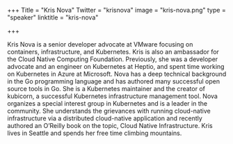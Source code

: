 +++
Title = "Kris Nova"
Twitter = "krisnova"
image = "kris-nova.png"
type = "speaker"
linktitle = "kris-nova"

+++

Kris Nova is a senior developer advocate at VMware focusing on containers, infrastructure, and Kubernetes. Kris is also an ambassador for the Cloud Native Computing Foundation. Previously, she was a developer advocate and an engineer on Kubernetes at Heptio, and spent time working on Kubernetes in Azure at Microsoft. Nova has a deep technical background in the Go programming language and has authored many successful open source tools in Go. She is a Kubernetes maintainer and the creator of kubicorn, a successful Kubernetes infrastructure management tool. Nova organizes a special interest group in Kubernetes and is a leader in the community. She understands the grievances with running cloud-native infrastructure via a distributed cloud-native application and recently authored an O’Reilly book on the topic, Cloud Native Infrastructure. Kris lives in Seattle and spends her free time climbing mountains.
